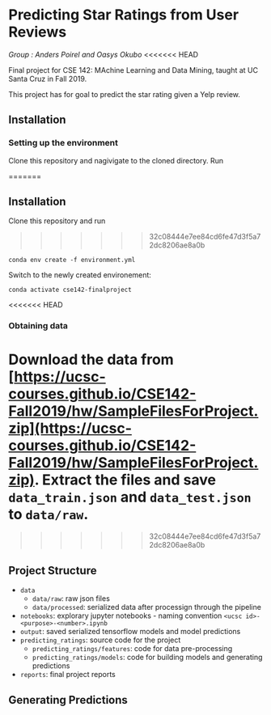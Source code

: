 # Predicting Star Ratings from User Reviews

*Group : Anders Poirel and Oasys Okubo*
<<<<<<< HEAD

Final project for CSE 142: MAchine Learning and Data Mining, taught at UC Santa Cruz in Fall 2019.

This project has for goal to predict the star rating given a Yelp review.

## Installation

### Setting up the environment
Clone this repository and nagivigate to the cloned directory. Run

=======

## Installation

Clone this repository and run
>>>>>>> 32c08444e7ee84cd6fe47d3f5a72dc8206ae8a0b
```
conda env create -f environment.yml
```
Switch to the newly created environement:
```
conda activate cse142-finalproject
```
<<<<<<< HEAD

### Obtaining data

Download the data from [https://ucsc-courses.github.io/CSE142-Fall2019/hw/SampleFilesForProject.zip](https://ucsc-courses.github.io/CSE142-Fall2019/hw/SampleFilesForProject.zip). Extract the files and save `data_train.json` and `data_test.json` to `data/raw`.
=======
>>>>>>> 32c08444e7ee84cd6fe47d3f5a72dc8206ae8a0b

## Project Structure

* `data`
    * `data/raw`: raw json files
    * `data/processed`: serialized data after processign through the pipeline
* `notebooks`: explorary jupyter notebooks - naming convention `<ucsc id>-<purpose>-<number>.ipynb`
* `output`: saved serialized tensorflow models and model predictions
* `predicting_ratings`: source code for the project
    * `predicting_ratings/features`: code for data pre-processing
    * `predicting_ratings/models`: code for building models and generating predictions
* `reports`: final project reports

## Generating Predictions

